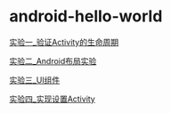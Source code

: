 # android-hello-world

[实验一_验证Activity的生命周期](docs/ex1.md)



[实验二_Android布局实验](docs/ex2.md)



[实验三_UI组件](docs/ex3.md)



[实验四_实现设置Activity ](docs/ex4.md)



















